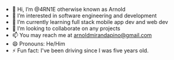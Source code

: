 - 👋 Hi, I’m @4RN1E otherwise known as Arnold
- 👀 I’m interested in software engineering and development
- 🌱 I’m currently learning full stack mobile app dev and web dev
- 💞️ I’m looking to collaborate on any projects
- 📫 You may reach me at arnoldmirandapino@gmail.com
- 😄 Pronouns: He/Him
- ⚡ Fun fact: I've been driving since I was five years old.

<!---
4RN1E/4RN1E is a ✨ special ✨ repository because its `README.md` (this file) appears on your GitHub profile.
You can click the Preview link to take a look at your changes.
--->
